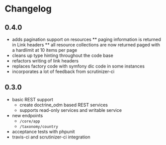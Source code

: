 # Changelog

## 0.4.0

* adds pagination support on resources
** paging information is returned in Link headers
** all resource collections are now returned paged with a hardlimit at 10 items per page
* cleans up type hinting throughout the code base
* refactors writing of link headers
* replaces factory code with symfony dic code in some instances
* incorporates a lot of feedback from scrutinizer-ci

## 0.3.0

* basic REST support
  * create doctrine_odm based REST services
  * supports read-only services and writable service
* new endpoints
  * ``/core/app``
  * ``/taxonomy/country``
* acceptance tests with phpunit
* travis-ci and scrutinizer-ci integration
